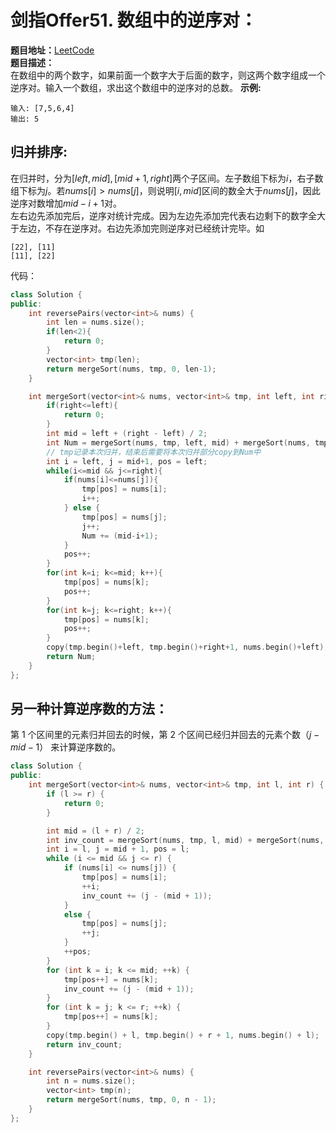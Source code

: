 # 剑指Offer51. 数组中的逆序对：  
**题目地址：**[LeetCode](https://leetcode-cn.com/problems/shu-zu-zhong-de-ni-xu-dui-lcof/)  
**题目描述：**  
在数组中的两个数字，如果前面一个数字大于后面的数字，则这两个数字组成一个逆序对。输入一个数组，求出这个数组中的逆序对的总数。
**示例:**  
```
输入: [7,5,6,4]
输出: 5
```

## 归并排序:  
在归并时，分为$[left, mid], [mid+1, right]$两个子区间。左子数组下标为$i$，右子数组下标为$j$。若$nums[i]>nums[j]$，则说明$[i, mid]$区间的数全大于$nums[j]$，因此逆序对数增加$mid-i+1$对。  
左右边先添加完后，逆序对统计完成。因为左边先添加完代表右边剩下的数字全大于左边，不存在逆序对。右边先添加完则逆序对已经统计完毕。如
```
[22], [11]
[11], [22]
```

代码：  
```cpp
class Solution {
public:
    int reversePairs(vector<int>& nums) {
        int len = nums.size();
        if(len<2){
            return 0;
        }
        vector<int> tmp(len);
        return mergeSort(nums, tmp, 0, len-1);
    }

    int mergeSort(vector<int>& nums, vector<int>& tmp, int left, int right){
        if(right<=left){
            return 0;
        }
        int mid = left + (right - left) / 2;
        int Num = mergeSort(nums, tmp, left, mid) + mergeSort(nums, tmp, mid+1, right);
        // tmp记录本次归并，结束后需要将本次归并部分copy到Num中
        int i = left, j = mid+1, pos = left;
        while(i<=mid && j<=right){
            if(nums[i]<=nums[j]){
                tmp[pos] = nums[i];
                i++;
            } else {
                tmp[pos] = nums[j];
                j++;
                Num += (mid-i+1);
            }
            pos++;
        }
        for(int k=i; k<=mid; k++){
            tmp[pos] = nums[k];
            pos++;
        }
        for(int k=j; k<=right; k++){
            tmp[pos] = nums[k];
            pos++;
        }
        copy(tmp.begin()+left, tmp.begin()+right+1, nums.begin()+left);
        return Num;
    }
};
```

## 另一种计算逆序数的方法：  
第 1 个区间里的元素归并回去的时候，第 2 个区间已经归并回去的元素个数（$j - mid - 1）$ 来计算逆序数的。
```cpp
class Solution {
public:
    int mergeSort(vector<int>& nums, vector<int>& tmp, int l, int r) {
        if (l >= r) {
            return 0;
        }

        int mid = (l + r) / 2;
        int inv_count = mergeSort(nums, tmp, l, mid) + mergeSort(nums, tmp, mid + 1, r);
        int i = l, j = mid + 1, pos = l;
        while (i <= mid && j <= r) {
            if (nums[i] <= nums[j]) {
                tmp[pos] = nums[i];
                ++i;
                inv_count += (j - (mid + 1));
            }
            else {
                tmp[pos] = nums[j];
                ++j;
            }
            ++pos;
        }
        for (int k = i; k <= mid; ++k) {
            tmp[pos++] = nums[k];
            inv_count += (j - (mid + 1));
        }
        for (int k = j; k <= r; ++k) {
            tmp[pos++] = nums[k];
        }
        copy(tmp.begin() + l, tmp.begin() + r + 1, nums.begin() + l);
        return inv_count;
    }

    int reversePairs(vector<int>& nums) {
        int n = nums.size();
        vector<int> tmp(n);
        return mergeSort(nums, tmp, 0, n - 1);
    }
};
```